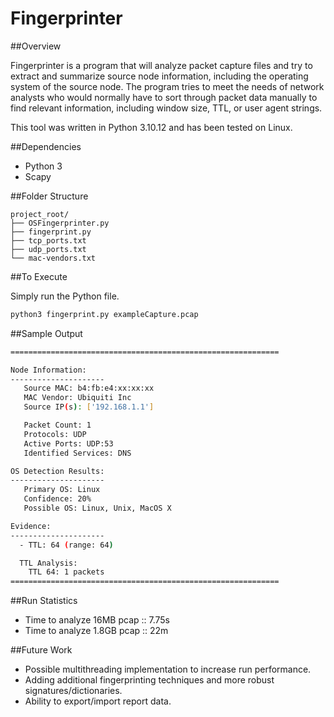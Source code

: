 # Fingerprinter

##Overview

Fingerprinter is a program that will analyze packet capture files and try to extract and summarize source node information, including the operating system of the source node. The program tries to meet the needs of network analysts who would normally have to sort through packet data manually to find relevant information, including window size, TTL, or user agent strings.

This tool was written in Python 3.10.12 and has been tested on Linux.

##Dependencies
* Python 3
* Scapy

##Folder Structure

```
project_root/
├── OSFingerprinter.py
├── fingerprint.py
├── tcp_ports.txt
├── udp_ports.txt
└── mac-vendors.txt

```

##To Execute

Simply run the Python file.

```bash
python3 fingerprint.py exampleCapture.pcap
```
##Sample Output

```bash
============================================================

Node Information:
---------------------
   Source MAC: b4:fb:e4:xx:xx:xx
   MAC Vendor: Ubiquiti Inc
   Source IP(s): ['192.168.1.1']

   Packet Count: 1
   Protocols: UDP
   Active Ports: UDP:53
   Identified Services: DNS

OS Detection Results:
---------------------
   Primary OS: Linux
   Confidence: 20%
   Possible OS: Linux, Unix, MacOS X

Evidence:
---------------------
  - TTL: 64 (range: 64)

  TTL Analysis:
    TTL 64: 1 packets
============================================================

```
##Run Statistics
* Time to analyze 16MB pcap :: 7.75s
* Time to analyze 1.8GB pcap :: 22m

##Future Work
* Possible multithreading implementation to increase run performance.    
* Adding additional fingerprinting techniques and more robust signatures/dictionaries.    
* Ability to export/import report data.
